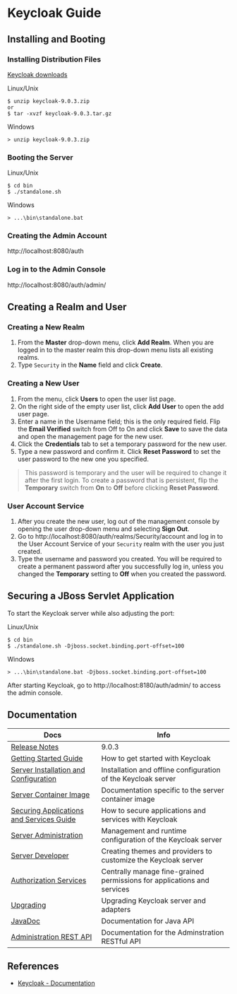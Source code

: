 # Keycloak Guide

## Installing and Booting

### Installing Distribution Files
[Keycloak downloads](https://www.keycloak.org/downloads.html)

Linux/Unix
```
$ unzip keycloak-9.0.3.zip
or
$ tar -xvzf keycloak-9.0.3.tar.gz
```
Windows
```
> unzip keycloak-9.0.3.zip
```

### Booting the Server
Linux/Unix
```
$ cd bin
$ ./standalone.sh
```
Windows
```
> ...\bin\standalone.bat
```

### Creating the Admin Account
http://localhost:8080/auth

### Log in to the Admin Console
http://localhost:8080/auth/admin/

## Creating a Realm and User

### Creating a New Realm
1. From the **Master** drop-down menu, click **Add Realm**. When you are logged in to the master realm this drop-down menu lists all existing realms.
2. Type `Security` in the **Name** field and click **Create**.

### Creating a New User
1. From the menu, click **Users** to open the user list page.
2. On the right side of the empty user list, click **Add User** to open the add user page.
3. Enter a name in the Username field; this is the only required field. Flip the **Email Verified** switch from Off to On and click **Save** to save the data and open the management page for the new user.
4. Click the **Credentials** tab to set a temporary password for the new user.
5. Type a new password and confirm it. Click **Reset Password** to set the user password to the new one you specified.

>This password is temporary and the user will be required to change it after the first login. To create a password that is persistent, flip the **Temporary** switch from **On** to **Off** before clicking **Reset Password**.

### User Account Service
1. After you create the new user, log out of the management console by opening the user drop-down menu and selecting **Sign Out**.
2. Go to http://localhost:8080/auth/realms/Security/account and log in to the User Account Service of your `Security` realm with the user you just created.
3. Type the username and password you created. You will be required to create a permanent password after you successfully log in, unless you changed the **Temporary** setting to **Off** when you created the password.

## Securing a JBoss Servlet Application
To start the Keycloak server while also adjusting the port:

Linux/Unix
```
$ cd bin
$ ./standalone.sh -Djboss.socket.binding.port-offset=100
```
Windows
```
> ...\bin\standalone.bat -Djboss.socket.binding.port-offset=100
```
After starting Keycloak, go to http://localhost:8180/auth/admin/ to access the admin console.

## Documentation

Docs | Info
---|---
[Release Notes](https://www.keycloak.org/docs/latest/release_notes/index.html) | 9.0.3
[Getting Started Guide](https://www.keycloak.org/docs/latest/getting_started/index.html) | How to get started with Keycloak
[Server Installation and Configuration](https://www.keycloak.org/docs/latest/server_installation/index.html) | Installation and offline configuration of the Keycloak server
[Server Container Image](https://github.com/keycloak/keycloak-containers/blob/9.0.3/server/README.md) | Documentation specific to the server container image
[Securing Applications and Services Guide](https://www.keycloak.org/docs/latest/securing_apps/index.html) | How to secure applications and services with Keycloak
[Server Administration](https://www.keycloak.org/docs/latest/server_admin/index.html) | Management and runtime configuration of the Keycloak server
[Server Developer](https://www.keycloak.org/docs/latest/server_development/index.html) | Creating themes and providers to customize the Keycloak server
[Authorization Services](https://www.keycloak.org/docs/latest/authorization_services/index.html) | Centrally manage fine-grained permissions for applications and services
[Upgrading](https://www.keycloak.org/docs/latest/upgrading/index.html) | Upgrading Keycloak server and adapters
[JavaDoc](https://www.keycloak.org/docs-api/9.0/javadocs/index.html) | Documentation for Java API
[Administration REST API](https://www.keycloak.org/docs-api/9.0/rest-api/index.html) | Documentation for the Adminstration RESTful API

## References
- [Keycloak - Documentation](https://www.keycloak.org/documentation)